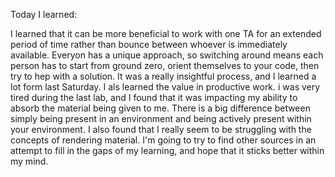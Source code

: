Today I learned:

I learned that it can be more beneficial to work with one TA for an extended period of time rather than bounce between whoever is immediately available. Everyon has a unique approach, so switching around means each person has to start from ground zero, orient themselves to your code, then try to hep with a solution. It was a really insightful process, and I learned a lot form last Saturday. I als learned the value in productive work. i was very tired during the last lab, and I found that it was impacting my ability to absorb the material being given to me. There is a big difference between simply being present in an environment and being actively present within your environment. I also found that I really seem to be struggling with the concepts of rendering material. I'm going to try to find other sources in an attempt to fill in the gaps of my learning, and hope that it sticks better within my mind.